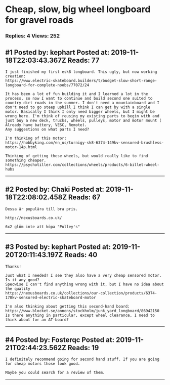 # Cheap, slow, big wheel longboard for gravel roads

### Replies: 4 Views: 252

## \#1 Posted by: kephart Posted at: 2019-11-18T22:03:43.367Z Reads: 77

```
I just finished my first esk8 longboard. This ugly, but now working creation:
https://www.electric-skateboard.builders/t/budget-slow-short-range-longboard-for-complete-noobs/77072/24

It has been a lot of fun building it and I learned a lot in the process, so now I want to continue and build second one suited to country dirt roads in the summer. I don't need a mountainboard and I don't need to go steep uphill I think I can get by with a single motor. Basically I think I only need bigger wheels, but I might be wrong here. I'm think of reusing my existing parts to begin with and just buy a new deck, trucks, wheels, pulleys, motor and motor mount ( Already have battery, VESC, Remote).
Any suggestions on what parts I need?

I'm thinking of this motor:
https://hobbyking.com/en_us/turnigy-sk8-6374-149kv-sensored-brushless-motor-14p.html

Thinking of getting these wheels, but would really like to find something cheaper.
https://psychotiller.com/collections/wheels/products/6-billet-wheel-hubs
```

---
## \#2 Posted by: Chaki Posted at: 2019-11-18T22:08:02.458Z Reads: 67

```
Dessa är populära till bra pris. 

http://nexusboards.co.uk/ 

6x2 glöm inte att köpa "Pulley's"
```

---
## \#3 Posted by: kephart Posted at: 2019-11-20T20:11:43.197Z Reads: 40

```
Thanks!

Just what I needed! I see they also have a very cheap sensored motor. Is it any good?
Specwise I can't find anything wrong with it, but I have no idea about the quality
https://nexusboards.co.uk/collections/our-collection/products/6374-170kv-sensored-electric-skateboard-motor

I'm also thinking about getting this second-hand board:
https://www.blocket.se/annons/stockholm/junk_yard_longboard/86942150
Is there anything in particular, except wheel clearance, I need to think about for an AT-board?
```

---
## \#4 Posted by: Fosterqc Posted at: 2019-11-21T02:44:23.562Z Reads: 19

```
I definitely recommend going for second hand stuff. If you are going for cheap motors those look good.

Maybe you could search for a review of them.
```

---
